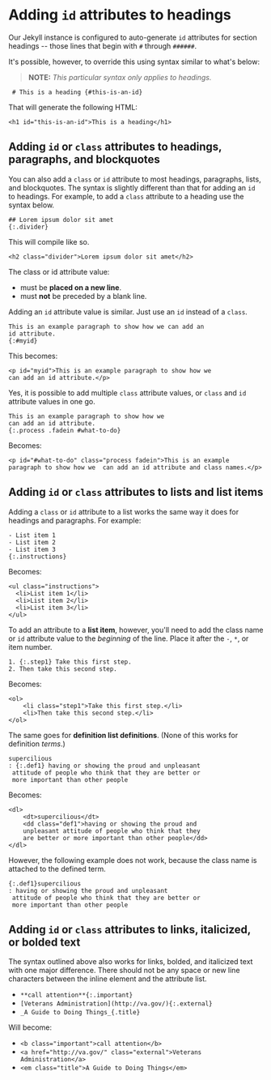 # Adding `id` attributes to headings

Our Jekyll instance is configured to auto-generate `id` attributes for section headings -- those lines that begin with `#` through `######`. 

It's possible, however, to override this using syntax similar to what's below:

> **NOTE:** _This particular syntax only applies to headings._

     # This is a heading {#this-is-an-id}
     
That will generate the following HTML:

	<h1 id="this-is-an-id">This is a heading</h1>

## Adding `id` or `class` attributes to headings, paragraphs, and blockquotes

You can also add a `class` or `id` attribute to most headings, paragraphs, lists, and blockquotes. The syntax is slightly different than that for adding an `id` to headings. For example, to add a `class` attribute to a heading use the syntax below.

	## Lorem ipsum dolor sit amet
	{:.divider}
	
This will compile like so.

	<h2 class="divider">Lorem ipsum dolor sit amet</h2>
	
The class or id attribute value: 

- must be **placed on a new line**.
- must **not** be preceded by a blank line.

Adding an `id` attribute value is similar. Just use an `id` instead of a `class`.

	This is an example paragraph to show how we can add an
	id attribute.
	{:#myid}
	
This becomes:

	<p id="myid">This is an example paragraph to show how we 
	can add an id attribute.</p>
	
Yes, it is possible to add multiple `class` attribute values, or `class` and `id` attribute values in one go.

	This is an example paragraph to show how we 
	can add an id attribute.
	{:.process .fadein #what-to-do}
	
Becomes:
 
	<p id="#what-to-do" class="process fadein">This is an example paragraph to show how we 	can add an id attribute and class names.</p>
	

## Adding `id` or `class` attributes to lists and list items

Adding a `class` or `id` attribute to a list works the same way it does for headings and paragraphs. For example:

	- List item 1
	- List item 2
	- List item 3
	{:.instructions}
	
Becomes:

	<ul class="instructions">
  	  <li>List item 1</li>
  	  <li>List item 2</li>
  	  <li>List item 3</li>
	</ul>

To add an attribute to a **list item**, however, you'll need to add the class name or `id` attribute value to the _beginning_ of the line. Place it after the `-`, `*`, or item number.

	1. {:.step1} Take this first step.
	2. Then take this second step.

Becomes:
	
	<ol>
		<li class="step1">Take this first step.</li>
		<li>Then take this second step.</li>
	</ol>

The same goes for **definition list definitions**. (None of this works for definition _terms_.)

	supercilious
	: {:.def1} having or showing the proud and unpleasant
	 attitude of people who think that they are better or 
	 more important than other people
	
Becomes:
	
	<dl>
		<dt>supercilious</dt>
		<dd class="def1">having or showing the proud and
		unpleasant attitude of people who think that they
		are better or more important than other people</dd>
	</dl>
	
However, the following example does not work, because the class name is attached to the defined term.

	{:.def1}supercilious
	: having or showing the proud and unpleasant
	 attitude of people who think that they are better or 
	 more important than other people

## Adding `id` or `class` attributes to links, italicized, or bolded text

The syntax outlined above also works for links, bolded, and italicized text with one major difference. There should not be any space or new line characters between the inline element and the attribute list. 

- `**call attention**{:.important}`
-  `[Veterans Administration](http://va.gov/){:.external}`
-  `_A Guide to Doing Things_{.title}`  

Will become:

- `<b class="important">call attention</b>`
- `<a href="http://va.gov/" class="external">Veterans Administration</a>`
- `<em class="title">A Guide to Doing Things</em>`
